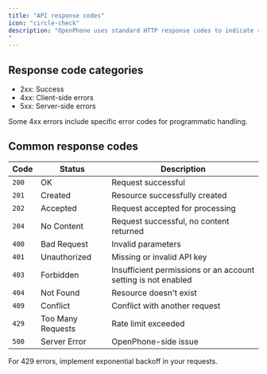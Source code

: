 ```yaml
---
title: "API response codes"
icon: "circle-check"
description: "OpenPhone uses standard HTTP response codes to indicate request status.
"
---
```


## Response code categories

- 2xx: Success
- 4xx: Client-side errors
- 5xx: Server-side errors

<Info>
Some 4xx errors include specific error codes for programmatic handling.
</Info>

## Common response codes

| Code | Status | Description |
|------|--------|-------------|
| `200` | OK | Request successful |
| `201` | Created | Resource successfully created |
| `202` | Accepted | Request accepted for processing |
| `204` | No Content | Request successful, no content returned |
| `400` | Bad Request | Invalid parameters |
| `401` | Unauthorized | Missing or invalid API key |
| `403` | Forbidden | Insufficient permissions or an account setting is not enabled |
| `404` | Not Found | Resource doesn't exist |
| `409` | Conflict | Conflict with another request |
| `429` | Too Many Requests | Rate limit exceeded |
| `500` | Server Error | OpenPhone-side issue |

<Tip>
For 429 errors, implement exponential backoff in your requests.
</Tip>
